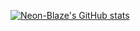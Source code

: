 [![Neon-Blaze's GitHub stats](https://github-readme-stats.vercel.app/api?username=neon-blaze)](https://github.com/neon-blaze/github-readme-stats)
